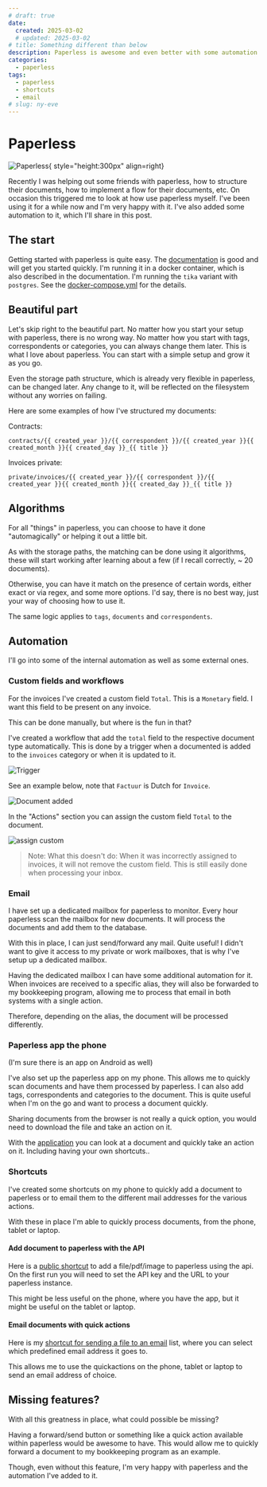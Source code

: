 ```yaml
---
# draft: true
date:
  created: 2025-03-02
  # updated: 2025-03-02
# title: Something different than below
description: Paperless is awesome and even better with some automation.
categories:
  - paperless
tags:
  - paperless
  - shortcuts
  - email
# slug: ny-eve
---
```


# Paperless

![Paperless](images/paperless/paperless.png){ style="height:300px" align=right}

Recently I was helping out some friends with paperless, how to structure their documents, how to implement a flow for their documents, etc. On occasion this triggered me to look at how use paperless myself. I've been using it for a while now and I'm very happy with it. I've also added some automation to it, which I'll share in this post.

<!-- more -->

## The start
Getting started with paperless is quite easy. The [documentation](https://docs.paperless-ngx.com/setup/) is good and will get you started quickly. I'm running it in a docker container, which is also described in the documentation. I'm running the `tika` variant with `postgres`. See the [docker-compose.yml](https://github.com/paperless-ngx/paperless-ngx/blob/main/docker/compose/docker-compose.postgres-tika.yml) for the details.


## Beautiful part

Let's skip right to the beautiful part. No matter how you start your setup with paperless, there is no wrong way. No matter how you start with tags, correspondents or categories, you can always change them later. This is what I love about paperless. You can start with a simple setup and grow it as you go.

Even the storage path structure, which is already very flexible in paperless, can be changed later. Any change to it, will be reflected on the filesystem without any worries on failing.

Here are some examples of how I've structured my documents:

Contracts:
```jinja
contracts/{{ created_year }}/{{ correspondent }}/{{ created_year }}{{ created_month }}{{ created_day }}_{{ title }}
```

Invoices private:
```jinja
private/invoices/{{ created_year }}/{{ correspondent }}/{{ created_year }}{{ created_month }}{{ created_day }}_{{ title }}
```

## Algorithms

For all "things" in paperless, you can choose to have it done "automagically" or helping it out a little bit.

As with the storage paths, the matching can be done using it algorithms, these will start working after learning about a few (if I recall correctly, ~ 20 documents).

Otherwise, you can have it match on the presence of certain words, either exact or via regex, and some more options. I'd say, there is no best way, just your way of choosing how to use it.

The same logic applies to `tags`, `documents` and `correspondents`.

## Automation

I'll go into some of the internal automation as well as some external ones.

### Custom fields and workflows

For the invoices I've created a custom field `Total`. This is a `Monetary` field. I want this field to be present on any invoice.

This can be done manually, but where is the fun in that?

I've created a workflow that add the `total` field to the respective document type automatically. This is done by a trigger when a documented is added to the `invoices` category or when it is updated to it.

![Trigger](images/paperless/trigger.png)

See an example below, note that `Factuur` is Dutch for `Invoice`.

![Document added](images/paperless/doc_added.png)

In the "Actions" section you can assign the custom field `Total` to the document.

![assign custom](images/paperless/assign_custom.png)


> Note: What this doesn't do:
> When it was incorrectly assigned to invoices, it will not remove the custom field. This is still easily done when processing your inbox.


### Email

I have set up a dedicated mailbox for paperless to monitor. Every hour paperless scan the mailbox for new documents. It will process the documents and add them to the database.

With this in place, I can just send/forward any mail. Quite useful! I didn't want to give it access to my private or work mailboxes, that is why I've setup up a dedicated mailbox.

Having the dedicated mailbox I can have some additional automation for it. When invoices are received to a specific alias, they will also be forwarded to my bookkeeping program, allowing me to process that email in both systems with a single action.

Therefore, depending on the alias, the document will be processed differently.


### Paperless app the phone
(I'm sure there is an app on Android as well)

I've also set up the paperless app on my phone. This allows me to quickly scan documents and have them processed by paperless. I can also add tags, correspondents and categories to the document. This is quite useful when I'm on the go and want to process a document quickly.

Sharing documents from the browser is not really a quick option, you would need to download the file and take an action on it.

With the [application](https://apps.apple.com/nl/app/swift-paperless/id6448698521?l=en-GB) you can look at a document and quickly take an action on it. Including having your own shortcuts..

### Shortcuts

I've created some shortcuts on my phone to quickly add a document to paperless or to email them to the different mail addresses for the various actions.

With these in place I'm able to quickly process documents, from the phone, tablet or laptop.

#### Add document to paperless with the API
Here is a [public shortcut](https://www.icloud.com/shortcuts/d234abc0885040129d9d75fa45fe1154) to add a file/pdf/image to paperless using the api. On the first run you will need to set the API key and the URL to your paperless instance.

This might be less useful on the phone, where you have the app, but it might be useful on the tablet or laptop.

#### Email documents with quick actions
Here is my [shortcut for sending a file to an email](https://www.icloud.com/shortcuts/585aaca1723047aa9d148f59f2c8b2af) list, where you can select which predefined email address it goes to.

This allows me to use the quickactions on the phone, tablet or laptop to send an email address of choice.


## Missing features?

With all this greatness in place, what could possible be missing?

Having a forward/send button or something like a quick action available within paperless would be awesome to have. This would allow me to quickly forward a document to my bookkeeping program as an example.

Though, even without this feature, I'm very happy with paperless and the automation I've added to it.